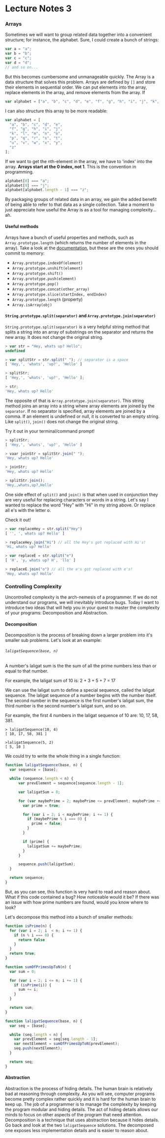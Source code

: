 # Lecture Notes 3

### Arrays

Sometimes we will want to group related data together into a convenient
structure; for instance, the alphabet. Sure, I could create a bunch of strings:

```javascript
var a = "a";
var b = "b";
var c = "c";
var d = "d";
// and so on...
```

But this becomes cumbersome and unmanageable quickly. The Array is a data
structure that solves this problem. Arrays are defined by `[]` and store their
elements in sequential order. We can put elements into the array, replace elements
in the array, and remove elements from the array. If

```javascript
var alphabet = ["a", "b", "c", "d", "e", "f", "g", "h", "i", "j", "k", "l", "m", "n", "o",  "p", "q", "r", "s", "t", "u", "v", "w", "x", "y", "z"];
```

I can also structure this array to be more readable:

```javascript
var alphabet = [
  "a", "b", "c", "d", "e",
  "f", "g", "h", "i", "j",
  "k", "l", "m", "n", "o",  
  "p", "q", "r", "s", "t",
  "u", "v", "w", "x", "y",
  "z"
];
```

If we want to get the nth-element in the array, we have to 'index' into the
array. **Arrays start at the 0 index, not 1**. This is the convention in
programming.

```javascript
alphabet[0] === "a";
alphabet[9] === "j";
alphabet[alphabet.length - 1] === "z";
```

By packaging groups of related data in an array, we gain the added benefit of
being able to refer to that data as a single collection. Take a moment to just
appreciate how useful the Array is as a tool for managing complexity... ah.

#### Useful methods

Arrays have a bunch of useful properties and methods, such as
`Array.prototype.length` (which returns the number of elements in the array).
Take a look at the [documentation](https://developer.mozilla.org/en-US/docs/Web/JavaScript/Reference/Global_Objects/Array),
but these are the ones you should commit to memory:

* `Array.prototype.indexOf(element)`
* `Array.prototype.unshift(element)`
* `Array.prototype.shift()`
* `Array.prototype.push(element)`
* `Array.prototype.pop()`
* `Array.prototype.concat(other_array)`
* `Array.prototype.slice(startIndex, endIndex)`
* `Array.prototype.length` (property)
* `Array.isArray(obj)`

#### `String.prototype.split(separator)` and `Array.prototype.join(separator)`

`String.prototype.split(separator)` is a very helpful string method that splits a string into an array of substrings on the separator and returns the new array. It does not change the original string.

```js
> var str = "Hey, whats up? Hello";
undefined

> var splitStr = str.split(" "); // separator is a space
[ 'Hey,', 'whats', 'up?', 'Hello' ]

> splitStr;
[ 'Hey,', 'whats', 'up?', 'Hello' ];

> str;
'Hey, whats up? Hello'
```

The opposite of that is `Array.prototype.join(separator)`. This string method joins an array into a string where array elements are joined by the `separator`. If no separator is specified, array elements are joined by a comma. If an element is undefined or null, it is converted to an empty string. Like `split()`, `join()` does not change the original string.

Try it out in your terminal/command prompt!

```js
> splitStr;
[ 'Hey,', 'whats', 'up?', 'Hello' ]

> vaar joinStr = splitStr.join(" ");
'Hey, whats up? Hello'

> joinStr;
'Hey, whats up? Hello'

> splitStr.join();
'Hey,,whats,up?,Hello'
```

One side effect of `split()` and `join()` is that when used in conjunction they are very useful for replacing characters or words in a string. Let's say I wanted to replace the word "Hey" with "Hi" in my string above. Or replace all e's with the letter o.

Check it out!

```js
> var replaceHey = str.split("Hey")
[ '', ', whats up? Hello' ]

> replaceHey.join("Hi") // all the Hey's got replaced with Hi's!
'Hi, whats up? Hello'

> var replaceE = str.split("e")
[ 'H', 'y, whats up? H', 'llo' ]

> replaceE.join("o") // all the e's got replaced with e's!
'Hoy, whats up? Hollo'
```

### Controlling Complexity

Uncontrolled complexity is the arch-nemesis of a programmer. If we do not
understand our programs, we will inevitably introduce bugs. Today I want to
introduce two ideas that will help you in your quest to master the complexity of
your programs: Decomposition and Abstraction.

#### Decomposition

Decomposition is the process of breaking down a larger problem into it's smaller
sub problems. Let's look at an example:

###### `laligatSequence(base, n)`

A number's laligat sum is the the sum of all the prime numbers less than or equal
to that number.

For example, the laligat sum of 10 is: 2 + 3 + 5 + 7 = 17

We can use the laligat sum to define a special sequence, called the laligat
sequence. The laligat sequence of a number begins with the number itself. The
second number in the sequence is the first number's laligat sum, the third
number is the second number's laligat sum, and so on.

For example, the first 4 numbers in the laligat sequence of 10 are: 10, 17, 58, 381.

```
> laligatSequence(10, 4)
[ 10, 17, 58, 381 ]

>laligatSequence(5, 2)
[ 5, 10 ]
```

We could try to write the whole thing in a single function:

```javascript
function laligatSequence(base, n) {
  var sequence = [base];

  while (sequence.length < n) {
      var prevElement = sequence[sequence.length - 1];

      var laligatSum = 0;

      for (var maybePrime = 2; maybePrime <= prevElement; maybePrime += 1) {
        var prime = true;

        for (var i = 2; i < maybePrime; i += 1) {
          if (maybePrime % i === 0) {
            prime = false;
          }
        }

        if (prime) {
          laligatSum += maybePrime;
        }
      }

      sequence.push(laligatSum);
  }

  return sequence;
}
```

But, as you can see, this function is very hard to read and reason about. What
if this code contained a bug? How noticeable would it be? If there was an issue
with how prime numbers are found, would you know where to look?

Let's decompose this method into a bunch of smaller methods:

```javascript
function isPrime(n) {
  for (var i = 2; i  < n; i += 1) {
    if (n % i === 0) {
      return false
    }
  }
  return true;
}

function sumOfPrimesUpToN(n) {
  var sum = 0;

  for (var i = 2; i <= n; i += 1) {
    if (isPrime(i)) {
      sum += i;
    }
  }

  return sum;
}

function laligatSequence(base, n) {
  var seq = [base];

  while (seq.length < n) {
    var prevElement = seq[seq.length - 1];
    var nextElement = sumOfPrimesUpToN(prevElement);
    seq.push(nextElement);
  }

  return seq;
}
```

#### Abstraction

Abstraction is the process of hiding details. The human brain is relatively bad
at reasoning through complexity. As you will see, computer programs become pretty
complex rather quickly and it is hard for the human brain to keep up. The job of
a programmer is to manage the complexity by keeping the program modular and
hiding details. The act of hiding details allows our minds to focus on other
aspects of the program that need attention. Decomposition is a technique that
uses abstraction because it hides details. Go back and look at the two
`laligatSequence` solutions. The decomposed one exposes less implementation
details and is easier to reason about.
